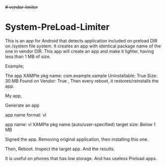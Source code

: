 ~~# vendor-limiter~~
# System-PreLoad-Limiter

This is an app for Android that detects application included on preload DIR on /system file system.
It creates an app with identical package name of the one in vendor DIR.
This app will create an app and make it lighter, having less than 1 MB of size.

Example;

The app XAMPle 
pkg name: com.example.xample
Uninstallable: True
Size: 30 MB
Found on Vendor: True , Then every reboot, it restores/reinstalls the app.

My app,

Generate an app

app name format: vl <app-name>

app name: vl XAMPle
pkg name (auto/user-specified)
target size: Below 1 MB



Signed the app.
Removing original application, then installing this one. 

Then, Reboot.
Inspect the target app.
And the results.


It is useful on phones that has low storage.
And has useless Preload apps.
